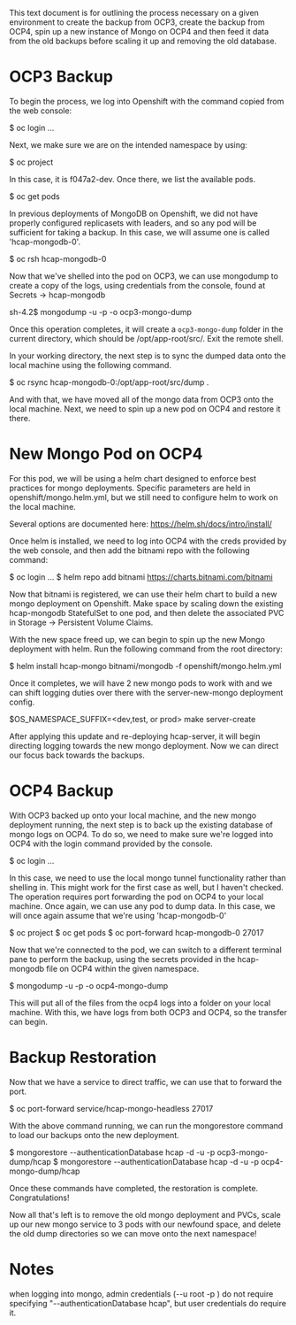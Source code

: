 This text document is for outlining the process necessary on a given
environment to create the backup from OCP3, create the backup from OCP4, spin
up a new instance of Mongo on OCP4 and then feed it data from the old backups
before scaling it up and removing the old database.

# OCP3 Backup

To begin the process, we log into Openshift with the command copied from the
web console:

$ oc login ...

Next, we make sure we are on the intended namespace by using:

$ oc project <name of project>

In this case, it is f047a2-dev. Once there, we list the available pods.

$ oc get pods

In previous deployments of MongoDB on Openshift, we did not have properly
configured replicasets with leaders, and so any pod will be sufficient for
taking a backup. In this case, we will assume one is called 'hcap-mongodb-0'.

$ oc rsh hcap-mongodb-0

Now that we've shelled into the pod on OCP3, we can use mongodump to create
a copy of the logs, using credentials from the console, found at Secrets ->
hcap-mongodb

sh-4.2$ mongodump -u <admin-username> -p <admin-password> -o ocp3-mongo-dump

Once this operation completes, it will create a `ocp3-mongo-dump` folder in the current
directory, which should be /opt/app-root/src/. Exit the remote shell.

In your working directory, the next step is to sync the dumped data onto the
local machine using the following command.

$ oc rsync hcap-mongodb-0:/opt/app-root/src/dump .

And with that, we have moved all of the mongo data from OCP3 onto the local
machine. Next, we need to spin up a new pod on OCP4 and restore it there.

# New Mongo Pod on OCP4

For this pod, we will be using a helm chart designed to enforce best
practices for mongo deployments. Specific parameters are held in
openshift/mongo.helm.yml, but we still need to configure helm to work on the
local machine.

Several options are documented here: https://helm.sh/docs/intro/install/

Once helm is installed, we need to log into OCP4 with the creds provided
by the web console, and then add the bitnami repo with the following command:

$ oc login ...
$ helm repo add bitnami https://charts.bitnami.com/bitnami

Now that bitnami is registered, we can use their helm chart to build a new
mongo deployment on Openshift. Make space by scaling down the existing
hcap-mongodb StatefulSet to one pod, and then delete the associated PVC in
Storage -> Persistent Volume Claims.

With the new space freed up, we can begin to spin up the new Mongo deployment
with helm. Run the following command from the root directory:

$ helm install hcap-mongo bitnami/mongodb -f openshift/mongo.helm.yml

Once it completes, we will have 2 new mongo pods to work with and we can shift
logging duties over there with the server-new-mongo deployment config.

$OS_NAMESPACE_SUFFIX=<dev,test, or prod> make server-create

After applying this update and re-deploying hcap-server, it will begin
directing logging towards the new mongo deployment. Now we can direct our focus
back towards the backups.

# OCP4 Backup

With OCP3 backed up onto your local machine, and the new mongo deployment
running, the next step is to back up the existing database of mongo logs on
OCP4. To do so, we need to make sure we're logged into OCP4 with the login
command provided by the console.

$ oc login ...

In this case, we need to use the local mongo tunnel functionality rather than
shelling in. This might work for the first case as well, but I haven't checked.
The operation requires port forwarding the pod on OCP4 to your local machine.
Once again, we can use any pod to dump data. In this case, we will once again
assume that we're using 'hcap-mongodb-0'

$ oc project <name of project>
$ oc get pods
$ oc port-forward hcap-mongodb-0 27017

Now that we're connected to the pod, we can switch to a different terminal pane
to perform the backup, using the secrets provided in the hcap-mongodb file on
OCP4 within the given namespace.

$ mongodump -u <admin-username> -p <admin-password> -o ocp4-mongo-dump

This will put all of the files from the ocp4 logs into a folder on your local
machine. With this, we have logs from both OCP3 and OCP4, so the transfer can
begin.

# Backup Restoration

Now that we have a service to direct traffic, we can use that to forward the
port.

$ oc port-forward service/hcap-mongo-headless 27017

With the above command running, we can run the mongorestore command to load our
backups onto the new deployment.

$ mongorestore --authenticationDatabase hcap -d <desired db name> -u <desired username> -p <generated user password> ocp3-mongo-dump/hcap
$ mongorestore --authenticationDatabase hcap -d <desired db name> -u <desired username> -p <generated user password> ocp4-mongo-dump/hcap

Once these commands have completed, the restoration is complete.
Congratulations!

Now all that's left is to remove the old mongo deployment and PVCs, scale up
our new mongo service to 3 pods with our newfound space, and delete the old
dump directories so we can move onto the next namespace!

# Notes
when logging into mongo, admin credentials (--u root -p <secret>) do not require specifying "--authenticationDatabase hcap", but user credentials do require it.
